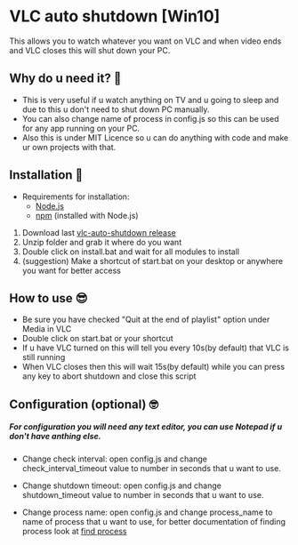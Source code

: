 # VLC auto shutdown [Win10]

This allows you to watch whatever you want on VLC and when video ends and VLC closes this will shut down your PC.

## Why do u need it? 🤔

- This is very useful if u watch anything on TV and u going to sleep and due to this u don't need to shut down PC manually.
- You can also change name of process in config.js so this can be used for any app running on your PC.
- Also this is under MIT Licence so u can do anything with code and make ur own projects with that.


## Installation 🚀

- Requirements for installation:
  - [Node.js](https://nodejs.org/)
  - [npm](https://www.npmjs.com/get-npm) (installed with Node.js)

1. Download last [vlc-auto-shutdown release](https://github.com/JakubSladek/vlc-auto-shutdown/releases)
2. Unzip folder and grab it where do you want
3. Double click on install.bat and wait for all modules to install
4. (suggestion) Make a shortcut of start.bat on your desktop or anywhere you want for better access


## How to use 😎

- Be sure you have checked "Quit at the end of playlist" option under Media in VLC
- Double click on start.bat or your shortcut
- If u have VLC turned on this will tell you every 10s(by default) that VLC is still running
- When VLC closes then this will wait 15s(by default) while you can press any key to abort shutdown and close this script


## Configuration (optional) 🤓

##### For configuration you will need any text editor, you can use Notepad if u don't have anthing else.

- Change check interval: open config.js and change check_interval_timeout value to number in seconds that u want to use.

- Change shutdown timeout: open config.js and change shutdown_timeout value to number in seconds that u want to use.

- Change process name: open config.js and change process_name to name of process that u want to use, for better documentation of finding process look at [find process](https://github.com/yibn2008/find-process)
